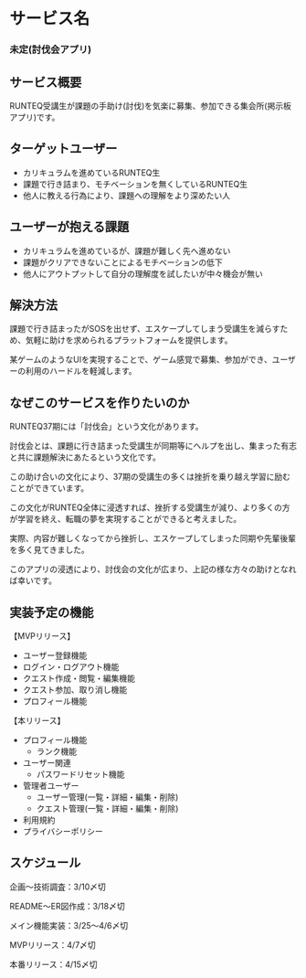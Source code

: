 # サービス名

### 未定(討伐会アプリ)

## サービス概要

RUNTEQ受講生が課題の手助け(討伐)を気楽に募集、参加できる集会所(掲示板アプリ)です。

## ターゲットユーザー

- カリキュラムを進めているRUNTEQ生
- 課題で行き詰まり、モチベーションを無くしているRUNTEQ生
- 他人に教える行為により、課題への理解をより深めたい人

## ユーザーが抱える課題

- カリキュラムを進めているが、課題が難しく先へ進めない
- 課題がクリアできないことによるモチベーションの低下
- 他人にアウトプットして自分の理解度を試したいが中々機会が無い

## 解決方法

課題で行き詰まったがSOSを出せず、エスケープしてしまう受講生を減らすため、気軽に助けを求められるプラットフォームを提供します。

某ゲームのようなUIを実現することで、ゲーム感覚で募集、参加ができ、ユーザーの利用のハードルを軽減します。

## なぜこのサービスを作りたいのか

RUNTEQ37期には「討伐会」という文化があります。

討伐会とは、課題に行き詰まった受講生が同期等にヘルプを出し、集まった有志と共に課題解決にあたるという文化です。

この助け合いの文化により、37期の受講生の多くは挫折を乗り越え学習に励むことができています。

この文化がRUNTEQ全体に浸透すれば、挫折する受講生が減り、より多くの方が学習を終え、転職の夢を実現することができると考えました。

実際、内容が難しくなってから挫折し、エスケープしてしまった同期や先輩後輩を多く見てきました。

このアプリの浸透により、討伐会の文化が広まり、上記の様な方々の助けとなれば幸いです。

## 実装予定の機能

【MVPリリース】

- ユーザー登録機能
- ログイン・ログアウト機能
- クエスト作成・閲覧・編集機能
- クエスト参加、取り消し機能
- プロフィール機能

【本リリース】

- プロフィール機能
    - ランク機能
- ユーザー関連
    - パスワードリセット機能
- 管理者ユーザー
    - ユーザー管理(一覧・詳細・編集・削除)
    - クエスト管理(一覧・詳細・編集・削除)
- 利用規約
- プライバシーポリシー

## スケジュール

企画〜技術調査：3/10〆切

README〜ER図作成：3/18〆切

メイン機能実装：3/25〜4/6〆切

MVPリリース：4/7〆切

本番リリース：4/15〆切
